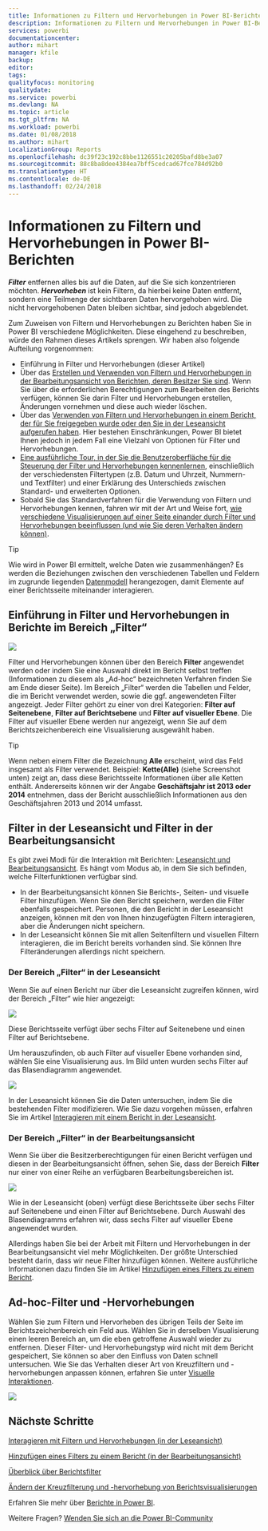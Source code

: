 ```yaml
---
title: Informationen zu Filtern und Hervorhebungen in Power BI-Berichten
description: Informationen zu Filtern und Hervorhebungen in Power BI-Berichten
services: powerbi
documentationcenter: 
author: mihart
manager: kfile
backup: 
editor: 
tags: 
qualityfocus: monitoring
qualitydate: 
ms.service: powerbi
ms.devlang: NA
ms.topic: article
ms.tgt_pltfrm: NA
ms.workload: powerbi
ms.date: 01/08/2018
ms.author: mihart
LocalizationGroup: Reports
ms.openlocfilehash: dc39f23c192c8bbe1126551c20205bafd8be3a07
ms.sourcegitcommit: 88c8ba8dee4384ea7bff5cedcad67fce784d92b0
ms.translationtype: HT
ms.contentlocale: de-DE
ms.lasthandoff: 02/24/2018
---
```

# <a name="about-filters-and-highlighting-in-power-bi-reports"></a>Informationen zu Filtern und Hervorhebungen in Power BI-Berichten
***Filter*** entfernen alles bis auf die Daten, auf die Sie sich konzentrieren möchten.  ***Hervorheben*** ist kein Filtern, da hierbei keine Daten entfernt, sondern eine Teilmenge der sichtbaren Daten hervorgehoben wird. Die nicht hervorgehobenen Daten bleiben sichtbar, sind jedoch abgeblendet.

Zum Zuweisen von Filtern und Hervorhebungen zu Berichten haben Sie in Power BI verschiedene Möglichkeiten. Diese eingehend zu beschreiben, würde den Rahmen dieses Artikels sprengen. Wir haben also folgende Aufteilung vorgenommen:

* Einführung in Filter und Hervorhebungen (dieser Artikel)
* Über das [Erstellen und Verwenden von Filtern und Hervorhebungen in der Bearbeitungsansicht von Berichten, deren Besitzer Sie sind](power-bi-report-add-filter.md). Wenn Sie über die erforderlichen Berechtigungen zum Bearbeiten des Berichts verfügen, können Sie darin Filter und Hervorhebungen erstellen, Änderungen vornehmen und diese auch wieder löschen.
* Über das [Verwenden von Filtern und Hervorhebungen in einem Bericht, der für Sie freigegeben wurde oder den Sie in der Leseansicht aufgerufen haben](service-reading-view-and-editing-view.md). Hier bestehen Einschränkungen, Power BI bietet Ihnen jedoch in jedem Fall eine Vielzahl von Optionen für Filter und Hervorhebungen.  
* [Eine ausführliche Tour, in der Sie die Benutzeroberfläche für die Steuerung der Filter und Hervorhebungen kennenlernen](power-bi-how-to-report-filter.md), einschließlich der verschiedensten Filtertypen (z.B. Datum und Uhrzeit, Nummern- und Textfilter) und einer Erklärung des Unterschieds zwischen Standard- und erweiterten Optionen.
* Sobald Sie das Standardverfahren für die Verwendung von Filtern und Hervorhebungen kennen, fahren wir mit der Art und Weise fort, [wie verschiedene Visualisierungen auf einer Seite einander durch Filter und Hervorhebungen beeinflussen (und wie Sie deren Verhalten ändern können)](service-reports-visual-interactions.md).

> [!TIP]
> Wie wird in Power BI ermittelt, welche Daten wie zusammenhängen?  Es werden die Beziehungen zwischen den verschiedenen Tabellen und Feldern im zugrunde liegenden [Datenmodell](https://support.office.com/article/Create-a-Data-Model-in-Excel-87e7a54c-87dc-488e-9410-5c75dbcb0f7b?ui=en-US&rs=en-US&ad=US) herangezogen, damit Elemente auf einer Berichtsseite miteinander interagieren.
> 
> 

## <a name="introduction-to-filters-and-highlighting-in-reports-using-the-filters-pane"></a>Einführung in Filter und Hervorhebungen in Berichte im Bereich „Filter“
![](media/power-bi-reports-filters-and-highlighting/power-bi-add-filter-reading-view.png)

Filter und Hervorhebungen können über den Bereich **Filter** angewendet werden oder indem Sie eine Auswahl direkt im Bericht selbst treffen (Informationen zu diesem als „Ad-hoc“ bezeichneten Verfahren finden Sie am Ende dieser Seite). Im Bereich „Filter“ werden die Tabellen und Felder, die im Bericht verwendet werden, sowie die ggf. angewendeten Filter angezeigt. Jeder Filter gehört zu einer von drei Kategorien: **Filter auf Seitenebene**, **Filter auf Berichtsebene** und **Filter auf visueller Ebene**.  Die Filter auf visueller Ebene werden nur angezeigt, wenn Sie auf dem Berichtszeichenbereich eine Visualisierung ausgewählt haben.

> [!TIP]
> Wenn neben einem Filter die Bezeichnung **Alle** erscheint, wird das Feld insgesamt als Filter verwendet.  Beispiel: **Kette(Alle)** (siehe Screenshot unten) zeigt an, dass diese Berichtsseite Informationen über alle Ketten enthält.  Andererseits können wir der Angabe **Geschäftsjahr ist 2013 oder 2014** entnehmen, dass der Bericht ausschließlich Informationen aus den Geschäftsjahren 2013 und 2014 umfasst.
> 
> 

## <a name="filters-in-reading-view-versus-editing-view"></a>Filter in der Leseansicht und Filter in der Bearbeitungsansicht
Es gibt zwei Modi für die Interaktion mit Berichten: [Leseansicht und Bearbeitungsansicht](service-reading-view-and-editing-view.md).  Es hängt vom Modus ab, in dem Sie sich befinden, welche Filterfunktionen verfügbar sind.

* In der Bearbeitungsansicht können Sie Berichts-, Seiten- und visuelle Filter hinzufügen. Wenn Sie den Bericht speichern, werden die Filter ebenfalls gespeichert. Personen, die den Bericht in der Leseansicht anzeigen, können mit den von Ihnen hinzugefügten Filtern interagieren, aber die Änderungen nicht speichern.
* In der Leseansicht können Sie mit allen Seitenfiltern und visuellen Filtern interagieren, die im Bericht bereits vorhanden sind. Sie können Ihre Filteränderungen allerdings nicht speichern.

### <a name="the-filters-pane-in-reading-view"></a>Der Bereich „Filter“ in der Leseansicht
Wenn Sie auf einen Bericht nur über die Leseansicht zugreifen können, wird der Bereich „Filter“ wie hier angezeigt:

![](media/power-bi-reports-filters-and-highlighting/power-bi-filter-reading-view.png)

Diese Berichtsseite verfügt über sechs Filter auf Seitenebene und einen Filter auf Berichtsebene.

Um herauszufinden, ob auch Filter auf visueller Ebene vorhanden sind, wählen Sie eine Visualisierung aus. Im Bild unten wurden sechs Filter auf das Blasendiagramm angewendet.

![](media/power-bi-reports-filters-and-highlighting/power-bi-filter-visual-level.png)

In der Leseansicht können Sie die Daten untersuchen, indem Sie die bestehenden Filter modifizieren. Wie Sie dazu vorgehen müssen, erfahren Sie im Artikel [Interagieren mit einem Bericht in der Leseansicht](service-reading-view-and-editing-view.md).

### <a name="the-filters-pane-in-editing-view"></a>Der Bereich „Filter“ in der Bearbeitungsansicht
Wenn Sie über die Besitzerberechtigungen für einen Bericht verfügen und diesen in der Bearbeitungsansicht öffnen, sehen Sie, dass der Bereich **Filter** nur einer von einer Reihe an verfügbaren Bearbeitungsbereichen ist.

![](media/power-bi-reports-filters-and-highlighting/power-bi-add-filter-editing-view.png)

Wie in der Leseansicht (oben) verfügt diese Berichtsseite über sechs Filter auf Seitenebene und einen Filter auf Berichtsebene. Durch Auswahl des Blasendiagramms erfahren wir, dass sechs Filter auf visueller Ebene angewendet wurden.

Allerdings haben Sie bei der Arbeit mit Filtern und Hervorhebungen in der Bearbeitungsansicht viel mehr Möglichkeiten. Der größte Unterschied besteht darin, dass wir neue Filter hinzufügen können. Weitere ausführliche Informationen dazu finden Sie im Artikel [Hinzufügen eines Filters zu einem Bericht](power-bi-report-add-filter.md).

## <a name="ad-hoc-filterting-and-highlighting"></a>Ad-hoc-Filter und -Hervorhebungen
Wählen Sie zum Filtern und Hervorheben des übrigen Teils der Seite im Berichtszeichenbereich ein Feld aus. Wählen Sie in derselben Visualisierung einen leeren Bereich an, um die eben getroffene Auswahl wieder zu entfernen. Dieser Filter- und Hervorhebungstyp wird nicht mit dem Bericht gespeichert, Sie können so aber den Einfluss von Daten schnell untersuchen. Wie Sie das Verhalten dieser Art von Kreuzfiltern und -hervorhebungen anpassen können, erfahren Sie unter [Visuelle Interaktionen](service-reports-visual-interactions.md).

![](media/power-bi-reports-filters-and-highlighting/power-bi-adhoc-filter.gif)

## <a name="next-steps"></a>Nächste Schritte
[Interagieren mit Filtern und Hervorhebungen (in der Leseansicht)](service-reading-view-and-editing-view.md)

[Hinzufügen eines Filters zu einem Bericht (in der Bearbeitungsansicht)](power-bi-report-add-filter.md)

[Überblick über Berichtsfilter](power-bi-how-to-report-filter.md)

[Ändern der Kreuzfilterung und -hervorhebung von Berichtsvisualisierungen](service-reports-visual-interactions.md)

Erfahren Sie mehr über [Berichte in Power BI](service-reports.md).

Weitere Fragen? [Wenden Sie sich an die Power BI-Community](http://community.powerbi.com/)

